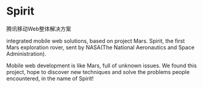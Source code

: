Spirit
======

腾讯移动Web整体解决方案

integrated mobile web solutions, based on project Mars. Spirit, the first Mars exploration rover, sent by NASA(The National Aeronautics and Space Administration).

Mobile web development is like Mars, full of unknown issues. We found this project, hope to discover new techniques and solve the problems people encountered, in the name of Spirit!